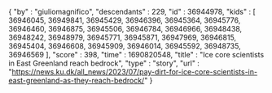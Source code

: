 {
  "by" : "giuliomagnifico",
  "descendants" : 229,
  "id" : 36944978,
  "kids" : [ 36946045, 36949841, 36945429, 36946396, 36945364, 36945776, 36946460, 36946875, 36945506, 36946784, 36946966, 36948438, 36948242, 36948979, 36945771, 36945871, 36947969, 36946815, 36945404, 36946608, 36945909, 36946014, 36945592, 36948735, 36946569 ],
  "score" : 398,
  "time" : 1690820548,
  "title" : "Ice core scientists in East Greenland reach bedrock",
  "type" : "story",
  "url" : "https://news.ku.dk/all_news/2023/07/pay-dirt-for-ice-core-scientists-in-east-greenland-as-they-reach-bedrock/"
}
